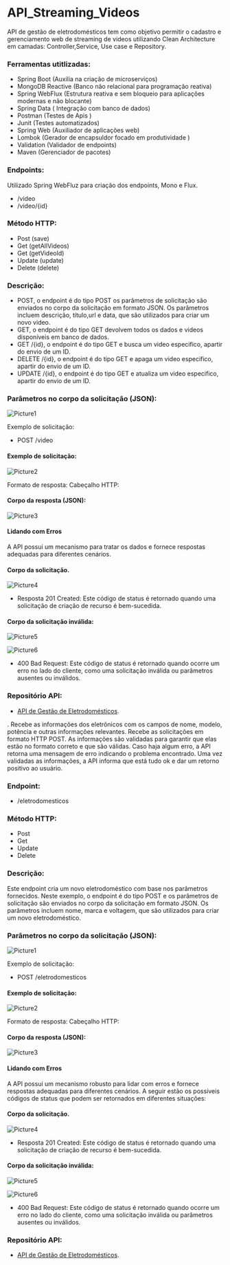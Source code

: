 # API_Streaming_Videos

API de gestão de eletrodomésticos tem como objetivo permitir o cadastro e gerenciamento web de streaming de videos utilizando Clean Architecture em camadas: Controller,Service, Use case e Repository.

### Ferramentas utitlizadas:
-	Spring Boot (Auxilia na criação de microserviços)
-	MongoDB Reactive (Banco não relacional para programação reativa)
-	Spring WebFlux (Estrutura reativa e sem bloqueio para aplicações modernas e não blocante)
-	Spring Data ( Integração com banco de dados)
-	Postman (Testes de Apis )
-	Junit (Testes automatizados)
-	Spring Web (Auxiliador de aplicações web)
-	Lombok (Gerador de encapsuldor focado em produtividade )
-	Validation (Validador de endpoints)
-	Maven (Gerenciador de pacotes)

### Endpoints: 
Utilizado Spring WebFluz para criação dos endpoints, Mono e Flux.
- /video
- /video/{id}
      
### Método HTTP:
- Post (save)
- Get (getAllVideos)
- Get (getVideoId)
- Update (update)
- Delete (delete)

### Descrição:
- POST, o endpoint é do tipo POST os parâmetros de solicitação são enviados no corpo da solicitação em formato JSON. Os parâmetros incluem descrição, título,url e data, que são utilizados para criar um novo video.
- GET,  o endpoint é do tipo GET devolvem todos os dados e videos disponíveis em banco de dados.
- GET /{id}, o endpoint é do tipo GET e busca um video especifico, apartir do envio de um ID.
- DELETE /{id}, o endpoint é do tipo GET e apaga um video especifico, apartir do envio de um ID.
- UPDATE /{id}, o endpoint é do tipo GET e atualiza um video especifico, apartir do envio de um ID.

### Parâmetros no corpo da solicitação (JSON):

![Picture1](https://s4.aconvert.com/convert/p3r68-cdx67/ai332-mzxrc.png)

Exemplo de solicitação:
- POST /video

#### Exemplo de solicitação:

![Picture2](https://s4.aconvert.com/convert/p3r68-cdx67/am6uw-02oso.png)

Formato de resposta:
Cabeçalho HTTP:

#### Corpo da resposta (JSON):

![Picture3](https://s4.aconvert.com/convert/p3r68-cdx67/asnob-n6fjs.png)

#### Lidando com Erros

A API possui um mecanismo para tratar os dados e fornece respostas adequadas para diferentes cenários. 

#### Corpo da solicitação.

![Picture4](https://s4.aconvert.com/convert/p3r68-cdx67/a2nug-vji87.png)

- Resposta 201 Created: Este código de status é retornado quando uma solicitação de criação de recurso é bem-sucedida.

#### Corpo da solicitação inválida:

![Picture5](https://s4.aconvert.com/convert/p3r68-cdx67/ak4zd-gdvji.png)

![Picture6](https://s4.aconvert.com/convert/p3r68-cdx67/a9rml-iqlud.png)

- 400 Bad Request: Este código de status é retornado quando ocorre um erro no lado do cliente, como uma solicitação inválida ou parâmetros ausentes ou inválidos.

### Repositório API:
- [API de Gestão de Eletrodomésticos](https://github.com/WalaceLima/APIGestaodeEletrodomesticosPOSFIAP.git).

.
Recebe as informações dos eletrônicos com os campos de nome, modelo, potência e outras informações relevantes.
Recebe as solicitações em formato HTTP POST.
As informações são validadas para garantir que elas estão no formato correto e que são válidas.
Caso haja algum erro, a API retorna uma mensagem de erro indicando o problema encontrado.
Uma vez validadas as informações, a API informa que está tudo ok e dar um retorno positivo ao usuário.



### Endpoint: 
- /eletrodomesticos
      
### Método HTTP:
- Post
- Get
- Update
- Delete

### Descrição:
Este endpoint cria um novo eletrodoméstico com base nos parâmetros fornecidos.
Neste exemplo, o endpoint é do tipo POST e os parâmetros de solicitação são enviados no corpo da solicitação em formato JSON. Os parâmetros incluem nome, marca e voltagem, que são utilizados para criar um novo eletrodoméstico.

### Parâmetros no corpo da solicitação (JSON):

![Picture1](https://s4.aconvert.com/convert/p3r68-cdx67/ai332-mzxrc.png)

Exemplo de solicitação:
- POST /eletrodomesticos

#### Exemplo de solicitação:

![Picture2](https://s4.aconvert.com/convert/p3r68-cdx67/am6uw-02oso.png)

Formato de resposta:
Cabeçalho HTTP:

#### Corpo da resposta (JSON):

![Picture3](https://s4.aconvert.com/convert/p3r68-cdx67/asnob-n6fjs.png)

#### Lidando com Erros

A API possui um mecanismo robusto para lidar com erros e fornece respostas adequadas para diferentes cenários. A seguir estão os possíveis códigos de status que podem ser retornados em diferentes situações:

#### Corpo da solicitação.

![Picture4](https://s4.aconvert.com/convert/p3r68-cdx67/a2nug-vji87.png)

- Resposta 201 Created: Este código de status é retornado quando uma solicitação de criação de recurso é bem-sucedida.

#### Corpo da solicitação inválida:

![Picture5](https://s4.aconvert.com/convert/p3r68-cdx67/ak4zd-gdvji.png)

![Picture6](https://s4.aconvert.com/convert/p3r68-cdx67/a9rml-iqlud.png)

- 400 Bad Request: Este código de status é retornado quando ocorre um erro no lado do cliente, como uma solicitação inválida ou parâmetros ausentes ou inválidos.

### Repositório API:
- [API de Gestão de Eletrodomésticos](https://github.com/WalaceLima/APIGestaodeEletrodomesticosPOSFIAP.git).

